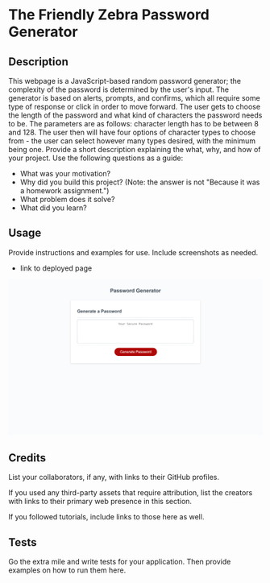 # The Friendly Zebra Password Generator


## Description

This webpage is a JavaScript-based random password generator; the complexity of the password is determined by the user's input. The generator is based on alerts, prompts, and confirms, which all require some type of response or click in order to move forward. The user gets to choose the length of the password and what kind of characters the password needs to be. The parameters are as follows: character length has to be between 8 and 128. The user then will have four options of character types to choose from - the user can select however many types desired, with the minimum being one. 
Provide a short description explaining the what, why, and how of your project. Use the following questions as a guide:

- What was your motivation?
- Why did you build this project? (Note: the answer is not "Because it was a homework assignment.")
- What problem does it solve?
- What did you learn?


## Usage

Provide instructions and examples for use. Include screenshots as needed.
- link to deployed page


![The Friendly Zebra Password Generator Screenshot](./images/screenshot_pw%20generator.png)


## Credits

List your collaborators, if any, with links to their GitHub profiles.

If you used any third-party assets that require attribution, list the creators with links to their primary web presence in this section.

If you followed tutorials, include links to those here as well.


## Tests

Go the extra mile and write tests for your application. Then provide examples on how to run them here.